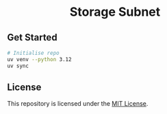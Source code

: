 <div align="center">

# Storage Subnet

</div>

## Get Started

```sh
# Initialise repo
uv venv --python 3.12
uv sync
```

## License

This repository is licensed under the [MIT License](./LICENSE).
